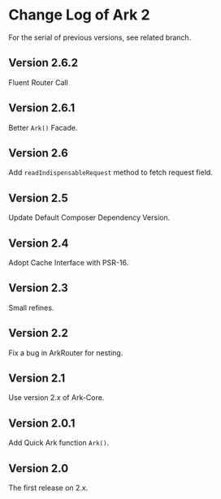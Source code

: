 # Change Log of Ark 2

For the serial of previous versions, see related branch.

## Version 2.6.2

Fluent Router Call

## Version 2.6.1

Better `Ark()` Facade.

## Version 2.6

Add `readIndispensableRequest` method to fetch request field.

## Version 2.5

Update Default Composer Dependency Version.

## Version 2.4

Adopt Cache Interface with PSR-16.

## Version 2.3

Small refines.

## Version 2.2

Fix a bug in ArkRouter for nesting.

## Version 2.1

Use version 2.x of Ark-Core.

## Version 2.0.1

Add Quick Ark function `Ark()`.

## Version 2.0

The first release on 2.x.